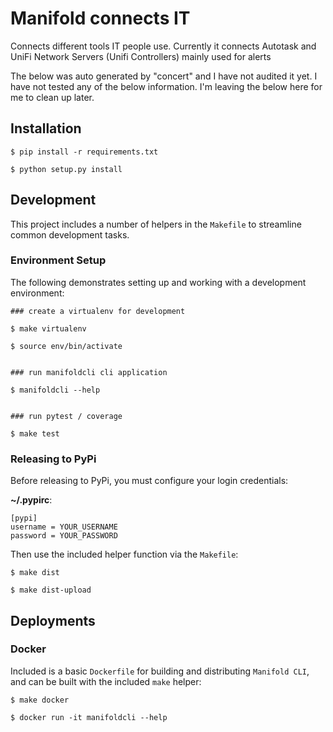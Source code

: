 # Manifold connects IT
Connects different tools IT people use. Currently it connects Autotask and UniFi Network Servers (Unifi Controllers) mainly used for alerts


The below was auto generated by "concert" and I have not audited it yet. I have not tested any of the below information.
I'm leaving the below here for me to clean up later.

## Installation

```
$ pip install -r requirements.txt

$ python setup.py install
```

## Development

This project includes a number of helpers in the `Makefile` to streamline common development tasks.

### Environment Setup

The following demonstrates setting up and working with a development environment:

```
### create a virtualenv for development

$ make virtualenv

$ source env/bin/activate


### run manifoldcli cli application

$ manifoldcli --help


### run pytest / coverage

$ make test
```


### Releasing to PyPi

Before releasing to PyPi, you must configure your login credentials:

**~/.pypirc**:

```
[pypi]
username = YOUR_USERNAME
password = YOUR_PASSWORD
```

Then use the included helper function via the `Makefile`:

```
$ make dist

$ make dist-upload
```

## Deployments

### Docker

Included is a basic `Dockerfile` for building and distributing `Manifold CLI`,
and can be built with the included `make` helper:

```
$ make docker

$ docker run -it manifoldcli --help
```
